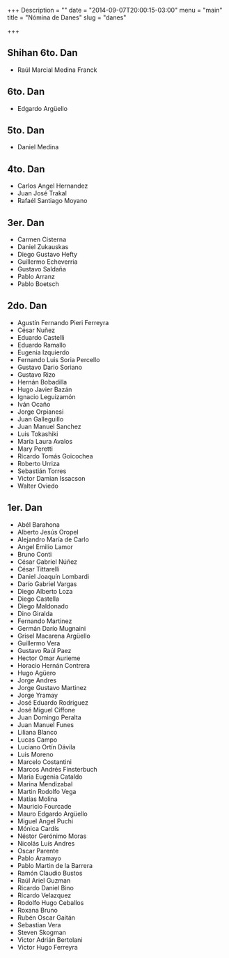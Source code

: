 +++
Description = ""
date = "2014-09-07T20:00:15-03:00"
menu = "main"
title = "Nómina de Danes"
slug = "danes"

+++


Shihan 6to. Dan
--------

 * Raúl Marcial Medina Franck

6to. Dan
--------

 * Edgardo Argüello


5to. Dan
--------

 * Daniel Medina

4to. Dan
--------

 * Carlos Angel Hernandez
 * Juan José Trakal
 * Rafaél Santiago Moyano


3er. Dan
--------

 * Carmen Cisterna
 * Daniel Zukauskas
 * Diego Gustavo Hefty
 * Guillermo Echeverria
 * Gustavo Saldaña
 * Pablo Arranz
 * Pablo Boetsch

2do. Dan
--------

 * Agustín Fernando Pieri Ferreyra
 * César Nuñez
 * Eduardo Castelli
 * Eduardo Ramallo
 * Eugenia Izquierdo
 * Fernando Luis Soria Percello
 * Gustavo Dario Soriano
 * Gustavo Rizo
 * Hernán Bobadilla
 * Hugo Javier Bazán
 * Ignacio Leguizamón
 * Iván Ocaño
 * Jorge Orpianesi
 * Juan Galleguillo
 * Juan Manuel Sanchez
 * Luis Tokashiki
 * María Laura Avalos
 * Mary Peretti
 * Ricardo Tomás Goicochea
 * Roberto Urriza
 * Sebastián Torres
 * Victor Damian Issacson
 * Walter Oviedo

1er. Dan
--------

 * Abél Barahona
 * Alberto Jesús Oropel
 * Alejandro María de Carlo
 * Angel Emilio Lamor
 * Bruno Conti
 * César Gabriel Núñez
 * César Tittarelli
 * Daniel Joaquín Lombardi
 * Darío Gabriel Vargas
 * Diego Alberto Loza
 * Diego Castella
 * Diego Maldonado
 * Dino Giralda
 * Fernando Martinez
 * Germán Darío Mugnaini
 * Grisel Macarena Argüello
 * Guillermo Vera
 * Gustavo Raúl Paez
 * Hector Omar Aurieme
 * Horacio Hernán Contrera
 * Hugo Agüero
 * Jorge Andres
 * Jorge Gustavo Martinez
 * Jorge Yramay
 * José Eduardo Rodriguez
 * José Miguel Ciffone
 * Juan Domingo Peralta
 * Juan Manuel Funes
 * Liliana Blanco
 * Lucas Campo
 * Luciano Ortín Dávila
 * Luis Moreno
 * Marcelo Costantini
 * Marcos Andrés Finsterbuch
 * Maria Eugenia Cataldo
 * Marina Mendizabal
 * Martin Rodolfo Vega
 * Matías Molina
 * Mauricio Fourcade
 * Mauro Edgardo Argüello
 * Miguel Angel Puchi
 * Mónica Cardís
 * Néstor Gerónimo Moras
 * Nicolás Luís Andres
 * Oscar Parente
 * Pablo Aramayo
 * Pablo Martin de la Barrera
 * Ramón Claudio Bustos
 * Raúl Ariel Guzman
 * Ricardo Daniel Bino
 * Ricardo Velazquez
 * Rodolfo Hugo Ceballos
 * Roxana Bruno
 * Rubén Oscar Gaitán
 * Sebastian Vera
 * Steven Skogman
 * Victor Adrián Bertolani
 * Victor Hugo Ferreyra